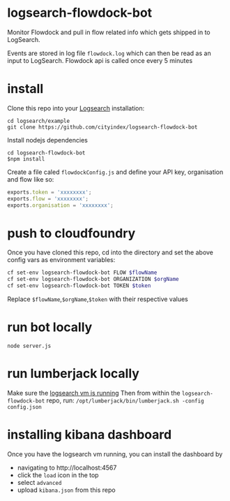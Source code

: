 logsearch-flowdock-bot
======================

Monitor Flowdock and pull in flow related info which gets shipped in to LogSearch.

Events are stored in log file `flowdock.log` which can then be read as an input
to LogSearch. Flowdock api is called once every 5 minutes

install
=======
Clone this repo into your [Logsearch](https://github.com/cityindex/) 
installation:
```
cd logsearch/example
git clone https://github.com/cityindex/logsearch-flowdock-bot
```

Install nodejs dependencies
```
cd logsearch-flowdock-bot
$npm install
```

Create a file caled `flowdockConfig.js` and define your API key, organisation
and flow like so:
```js
exports.token = 'xxxxxxxx';
exports.flow = 'xxxxxxxx';
exports.organisation = 'xxxxxxxx';
```

push to cloudfoundry
====================
Once you have cloned this repo, cd into the directory and set the above config
vars as environment variables:
```bash
cf set-env logsearch-flowdock-bot FLOW $flowName
cf set-env logsearch-flowdock-bot ORGANIZATION $orgName
cf set-env logsearch-flowdock-bot TOKEN $token
```
Replace `$flowName`,`$orgName`,`$token` with their respective values


run bot locally
=======
`node server.js`

run lumberjack locally
==============
Make sure the [logsearch vm is running](https://github.com/cityindex/logsearch/wiki/Quick-Start-Guide)
Then from within the `logsearch-flowdock-bot` repo, run:
`/opt/lumberjack/bin/lumberjack.sh -config config.json`

installing kibana dashboard
===========================
Once you have the logsearch vm running, you can install the dashboard by
 - navigating to http://localhost:4567 
 - click the `load` icon in the top
 - select `advanced`
 - upload `kibana.json` from this repo
